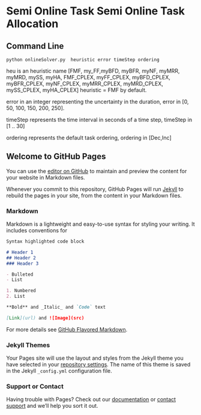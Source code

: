 
# Semi Online Task Semi Online Task Allocation


## Command Line 

`python onlineSolver.py  heuristic error timeStep ordering`


heu is an heuristic name [FMF, my_FF,myBFD, myBFR, myNF, myMRR, myMRD, mySS, myHA, FMF_CPLEX, myFF_CPLEX, myBFD_CPLEX, myBFR_CPLEX, myNF_CPLEX, myMRR_CPLEX, myMRD_CPLEX, mySS_CPLEX, myHA_CPLEX]
heuristic = FMF by default.

error in an integer representing the uncertainty in the duration, error in [0, 50, 100, 150, 200, 250].

timeStep represents the time interval in seconds of a time step, timeStep in [1 .. 30]

ordering represents the default task ordering, ordering in [Dec,Inc]



## Welcome to GitHub Pages

You can use the [editor on GitHub](https://github.com/ElVinto/semi_online_task_allocation/edit/master/README.md) to maintain and preview the content for your website in Markdown files.

Whenever you commit to this repository, GitHub Pages will run [Jekyll](https://jekyllrb.com/) to rebuild the pages in your site, from the content in your Markdown files.

### Markdown

Markdown is a lightweight and easy-to-use syntax for styling your writing. It includes conventions for

```markdown
Syntax highlighted code block

# Header 1
## Header 2
### Header 3

- Bulleted
- List

1. Numbered
2. List

**Bold** and _Italic_ and `Code` text

[Link](url) and ![Image](src)
```

For more details see [GitHub Flavored Markdown](https://guides.github.com/features/mastering-markdown/).

### Jekyll Themes

Your Pages site will use the layout and styles from the Jekyll theme you have selected in your [repository settings](https://github.com/ElVinto/semi_online_task_allocation/settings). The name of this theme is saved in the Jekyll `_config.yml` configuration file.

### Support or Contact

Having trouble with Pages? Check out our [documentation](https://help.github.com/categories/github-pages-basics/) or [contact support](https://github.com/contact) and we’ll help you sort it out.
